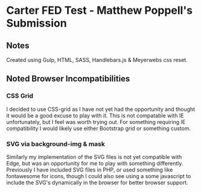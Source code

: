 # Carter FED Test - Matthew Poppell's Submission

## Notes
Created using Gulp, HTML, SASS, Handlebars.js & Meyerwebs css reset.

## Noted Browser Incompatibilities

### CSS Grid
I decided to use CSS-grid as I have not yet had the opportunity and thought it would be a good excuse to play with it. This is not compatable with IE unfortunately, but I feel was worth trying out. For something requiring IE compatibility I would likely use either Bootstrap grid or something custom.  

### SVG via background-img & mask
Similarly my implementation of the SVG files is not yet compatible with Edge, but was an opportunity for me to play with something differently. Previously I have included SVG files in PHP, or used something like fontawesome for icons, though I could also see using a some javascript to include the SVG's dynamically in the browser for better browser support.
